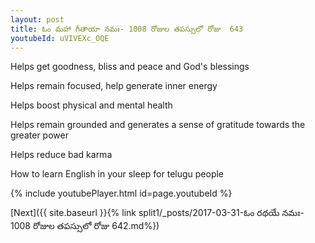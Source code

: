```yaml
---
layout: post
title: ఓం మహా గీతాయా నమః- 1008 రోజుల తపస్సులో రోజు  643
youtubeId: uVIVEXc_OQE
---
```

 
 
Helps get goodness, bliss and peace and God's blessings
 
Helps remain focused, help generate inner energy 
 
Helps boost physical and mental health 
 
Helps remain grounded and generates a sense of gratitude towards the greater power 
 
Helps reduce bad karma
 
How to learn English in your sleep for telugu people
 
 
 
 


{% include youtubePlayer.html id=page.youtubeId %}
 
[Next]({{ site.baseurl }}{% link split1/_posts/2017-03-31-ఓం రథయే నమః- 1008 రోజుల తపస్సులో రోజు  642.md%})
 
